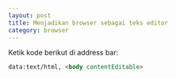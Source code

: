 ```yaml
---
layout: post
title: Menjadikan browser sebagai teks editor
category: browser
---
```


Ketik kode berikut di address bar:

```html
data:text/html, <body contentEditable>
```

